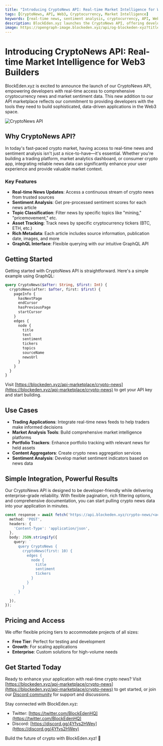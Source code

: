 ```yaml
---
title: "Introducing CryptoNews API: Real-time Market Intelligence for Web3 Builders"
tags: [CryptoNews, API, Web3, Cryptocurrency, Market Intelligence]
keywords: [real-time news, sentiment analysis, cryptocurrency, API, Web3 development]
description: BlockEden.xyz launches the CryptoNews API, offering developers real-time access to cryptocurrency news and market sentiment data, enhancing applications with reliable market intelligence.
image: https://opengraph-image.blockeden.xyz/api/og-blockeden-xyz?title=Introducing%20CryptoNews%20API:%20Real-time%20Market%20Intelligence%20for%20Web3%20Builders
---
```


# Introducing CryptoNews API: Real-time Market Intelligence for Web3 Builders

BlockEden.xyz is excited to announce the launch of our CryptoNews API, empowering developers with real-time access to comprehensive cryptocurrency news and market sentiment data. This new addition to our API marketplace reflects our commitment to providing developers with the tools they need to build sophisticated, data-driven applications in the Web3 space.

![CryptoNews API](https://opengraph-image.blockeden.xyz/api/og-blockeden-xyz?title=Introducing%20CryptoNews%20API:%20Real-time%20Market%20Intelligence%20for%20Web3%20Builders)

## Why CryptoNews API?

In today's fast-paced crypto market, having access to real-time news and sentiment analysis isn't just a nice-to-have—it's essential. Whether you're building a trading platform, market analytics dashboard, or consumer crypto app, integrating reliable news data can significantly enhance your user experience and provide valuable market context.

### Key Features

- **Real-time News Updates**: Access a continuous stream of crypto news from trusted sources
- **Sentiment Analysis**: Get pre-processed sentiment scores for each news article
- **Topic Classification**: Filter news by specific topics like "mining," "pricemovement," etc.
- **Asset Tracking**: Track news by specific cryptocurrency tickers (BTC, ETH, etc.)
- **Rich Metadata**: Each article includes source information, publication date, images, and more
- **GraphQL Interface**: Flexible querying with our intuitive GraphQL API

## Getting Started

Getting started with CryptoNews API is straightforward. Here's a simple example using GraphQL:

```graphql
query CryptoNews($after: String, $first: Int) {
  cryptoNews(after: $after, first: $first) {
    pageInfo {
      hasNextPage
      endCursor
      hasPreviousPage
      startCursor
    }
    edges {
      node {
        title
        text
        sentiment
        tickers
        topics
        sourceName
        newsUrl
      }
    }
  }
}
```

Visit [https://blockeden.xyz/api-marketplace/crypto-news](https://blockeden.xyz/api-marketplace/crypto-news) to get your API key and start building.

## Use Cases

- **Trading Applications**: Integrate real-time news feeds to help traders make informed decisions
- **Market Analysis Tools**: Build comprehensive market intelligence platforms
- **Portfolio Trackers**: Enhance portfolio tracking with relevant news for held assets
- **Content Aggregators**: Create crypto news aggregation services
- **Sentiment Analysis**: Develop market sentiment indicators based on news data

## Simple Integration, Powerful Results

Our CryptoNews API is designed to be developer-friendly while delivering enterprise-grade reliability. With flexible pagination, rich filtering options, and comprehensive documentation, you can start pulling crypto news data into your application in minutes.

```typescript
const response = await fetch('https://api.blockeden.xyz/crypto-news/<access_key>', {
  method: 'POST',
  headers: {
    'Content-Type': 'application/json',
  },
  body: JSON.stringify({
    query: `
      query CryptoNews {
        cryptoNews(first: 10) {
          edges {
            node {
              title
              sentiment
              tickers
            }
          }
        }
      }
    `
  }),
});
```

## Pricing and Access

We offer flexible pricing tiers to accommodate projects of all sizes:

- **Free Tier**: Perfect for testing and development
- **Growth**: For scaling applications
- **Enterprise**: Custom solutions for high-volume needs

## Get Started Today

Ready to enhance your application with real-time crypto news? Visit [https://blockeden.xyz/api-marketplace/crypto-news](https://blockeden.xyz/api-marketplace/crypto-news) to get started, or join our [Discord community](https://discord.gg/4Yfvs2HWey) for support and discussions.

Stay connected with BlockEden.xyz:
- Twitter: [https://twitter.com/BlockEdenHQ](https://twitter.com/BlockEdenHQ)
- Discord: [https://discord.gg/4Yfvs2HWey](https://discord.gg/4Yfvs2HWey)

Build the future of crypto with BlockEden.xyz! 🚀
